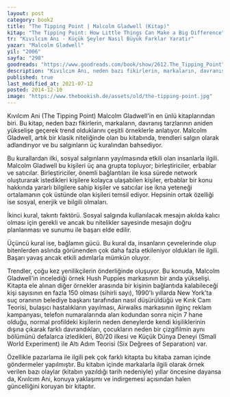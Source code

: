 ```yaml
---
layout: post  
category: book2  
title: "The Tipping Point | Malcolm Gladwell (Kitap)"  
kitap: "The Tipping Point: How Little Things Can Make a Big Difference"  
tr: "Kıvılcım Anı - Küçük Şeyler Nasıl Büyük Farklar Yaratır"  
yazar: "Malcolm Gladwell"  
yil: "2006"  
sayfa: "298"  
goodreads: "https://www.goodreads.com/book/show/2612.The_Tipping_Point"
description: "Kıvılcım Anı, neden bazı fikirlerin, markaların, davranış tarzlarının aniden yükselişe geçerek trend olduklarını anlatıyor. Malcolm Gladwell"
published: true
last_modified_at: 2021-07-12
posted: 2014-12-10
image: "https://www.thebookish.de/assets/old/the-tipping-point.jpg"
---
```


Kıvılcım Ani (The Tipping Point) Malcolm Gladwell'in en ünlü kitaplarından biri. Bu kitap, neden bazı fikirlerin, markaların, davranış tarzlarının aniden yükselişe geçerek trend olduklarını çeşitli örneklerle anlatıyor. Malcolm Gladwell, artık bir klasik niteliğinde olan bu kitabında, trendleri salgın olarak adlandırıyor ve bu salgınların üç kuralından bahsediyor.   
  
Bu kurallardan ilki, sosyal salgınların yayılmasında etkili olan insanlarla ilgili. Malcolm Gladwell bu kişileri üç ana grupta topluyor; birleştiriciler, erbablar ve satıcılar. Birleştiriciler, önemli bağlantıları ile kısa sürede network oluşturarak istedikleri kişilere kolayca ulaşabilen kişiler, erbablar bir konu hakkında yararlı bilgilere sahip kişiler ve satıcılar ise ikna yeteneği ortalamanın çok üstünde olan kişileri temsil ediyor. Hepsinin ortak özelliği ise sosyal, enerjik ve bilgili olmaları.   
  
İkinci kural, takıntı faktörü. Sosyal salgında kullanılacak mesajın akılda kalıcı olması için gerekli ve ancak bu nitelikler sayesinde mesajın doğru planlanması ve sunumu ile başarı elde edilir.   
  
Üçüncü kural ise, bağlamın gücü. Bu kural da, insanların çevrelerinde olup bitenlerden aslında görünenden çok daha fazla etkileniyor oldukları ile ilgili. Başarı yavaş ancak etkili adımlarla mümkün oluyor. 
  
Trendler, çoğu kez yenilikçilerin önderliğinde oluşuyor. Bu konuda, Malcolm Gladwell'in incelediği örnek Hush Puppies markasının bir anda yükselişi. Kitapta ele alınan diğer örnekler arasında bir kişinin bağlantıda kalabileceği kişi sayısının en fazla 150 olması (sihirli sayı), 1990'lı yıllarda New York'ta suç oranının belediye başkanı tarafından nasıl düşürüldüğü ve Kırık Cam Teorisi, bulaşıcı hastalıkların yayılması, Airwalks markasının ilginç reklam kampanyası, telefon numaralarında alan kodundan sonra niçin 7 hane olduğu, normal profildeki kişilerin neden deneylerde kendi kişiliklerinin dışına çıkarak farklı davrandıkları, çocukların neden bir çizgifilmin aynı bölümünü defalarca izledikleri, 80/20 ilkesi ve Küçük Dünya Deneyi (Small World Experiment) ile Altı Adım Teorisi (Six Değrees of Separatıon) var.   
  
Özellikle pazarlama ile ilgili pek çok farklı kitapta bu kitaba zaman içinde göndermeler yapılmıştır. Bu kitabın içinde markalarla ilgili olarak örnek verilen bazı olaylar (kitabın yazıldığı tarih nedeniyle) yıllar öncesine dayansa da, Kıvılcım Ani, konuya yaklaşımı ve indirgemesi açısından halen güncelliğini koruyan bir kitaptır.   

